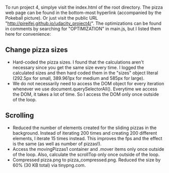 To run project 4, simplye visit the index.html of the root directory. The pizza web page can be found in the bottom-most hyperlink (accompanied by the Pokeball picture). Or just visit the public URL "http://pireifej.github.io/udacity_project4/". The optimizations can be found in comments by searching for "OPTIMIZATION" in main.js, but I listed them here for convenience:

Change pizza sizes
---

- Hard-coded the pizza sizes. I found that the calculations aren't necessary since you get the same size every time. I logged the calculated sizes and then hard coded them in the "sizes" object literal (292.5px for small, 389.961px for medium and 585px for large).
- We do not necessarily need to access the DOM object for every iteration whenever we use document.querySelectorAll(). Everytime we access the DOM, it takes a lot of time. So I access the DOM only once outside of the loop.

Scrolling
---
- Reduced the number of elements created for the sliding pizzas in the background. Instead of iterating 200 times and creating 200 different elements, I iterate 15 times instead. This improves the fps and the effect is the same (as well as number of pizzas!).
- Access the movingPizzas1 container and .mover items only once outside of the loop. Also, calculate the scrollTop only once outside of the loop.
- Compressed pizza.png to pizza_compressed.png. Reduced the size by 60% (30 KB total) via tinypng.com.